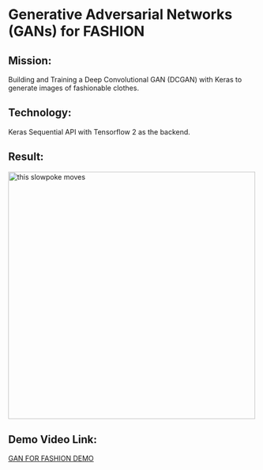 <h1>Generative Adversarial Networks (GANs) for FASHION</h1>


<h2>Mission: </h2>
Building and Training a Deep Convolutional GAN (DCGAN) with Keras to generate images of fashionable clothes.

<h2>Technology: </h2>
Keras Sequential API with Tensorflow 2 as the backend.

<h2>Result: </h2>
<img src="dcgan_demo.gif" alt="this slowpoke moves"  width="500" />

<h2>Demo Video Link: </h2>
<p>    <a href="https://drive.google.com/file/d/1EYcmUWMgmBxxoCo3eHG9LbVb4PBWN9nr/view?usp=sharing"> GAN FOR FASHION DEMO</a> </p>


